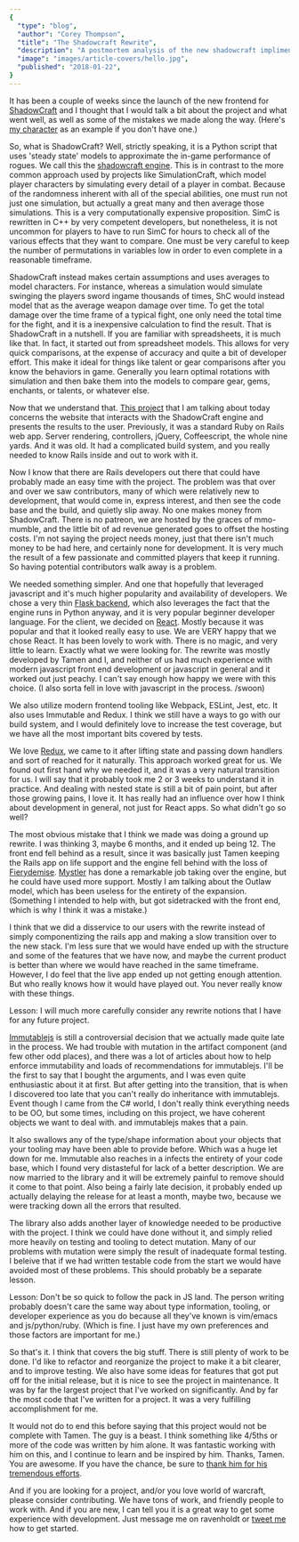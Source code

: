 ```yaml
---
{
  "type": "blog",
  "author": "Corey Thompson",
  "title": "The Shadowcraft Rewrite",
  "description": "A postmortem analysis of the new shadowcraft implimentation", 
  "image": "images/article-covers/hello.jpg",
  "published": "2018-01-22",
}
---
```

It has been a couple of weeks since the launch of the new frontend for [ShadowCraft](http://shadowcraft.mmo-mumble.com/) and I thought that I would talk a bit about the project and what went well, as well as some of the mistakes we made along the way. (Here's [my character](http://shadowcraft.mmo-mumble.com/us/hyjal/aeriwen/) as an example if you don't have one.)

So, what is ShadowCraft? Well, strictly speaking, it is a Python script that uses 'steady state' models to approximate the in-game performance of rogues. We call this the [shadowcraft engine](https://github.com/ShadowCraft/ShadowCraft-Engine). This is in contrast to the more common approach used by projects like SimulationCraft, which model player characters by simulating every detail of a player in combat. Because of the randomness inherent with all of the special abilities, one must run not just one simulation, but actually a great many and then average those simulations. This is a very computationally expensive proposition. SimC is rewritten in C++ by very competent developers, but nonetheless, it is not uncommon for players to have to run SimC for hours to check all of the various effects that they want to compare. One must be very careful to keep the number of permutations in variables low in order to even complete in a reasonable timeframe.

ShadowCraft instead makes certain assumptions and uses averages to model characters. For instance, whereas a simulation would simulate swinging the players sword ingame thousands of times, ShC would instead model that as the average weapon damage over time. To get the total damage over the time frame of a typical fight, one only need the total time for the fight, and it is a inexpensive calculation to find the result. That is ShadowCraft in a nutshell. If you are familiar with spreadsheets, it is much like that. In fact, it started out from spreadsheet models. This allows for very quick comparisons, at the expense of accuracy and quite a bit of developer effort. This make it ideal for things like talent or gear comparisons after you know the behaviors in game. Generally you learn optimal rotations with simulation and then bake them into the models to compare gear, gems, enchants, or talents, or whatever else.

Now that we understand that. [This project](https://github.com/ShadowCraft/shadowcraft-ui-react) that I am talking about today concerns the website that interacts with the ShadowCraft engine and presents the results to the user. Previously, it was a standard Ruby on Rails web app. Server rendering, controllers, jQuery, Coffeescript, the whole nine yards. And it was old. It had a complicated build system, and you really needed to know Rails inside and out to work with it.

Now I know that there are Rails developers out there that could have probably made an easy time with the project. The problem was that over and over we saw contributors, many of which were relatively new to development, that would come in, express interest, and then see the code base and the build, and quietly slip away. No one makes money from ShadowCraft. There is no patreon, we are hosted by the graces of mmo-mumble, and the little bit of ad revenue generated goes to offset the hosting costs. I'm not saying the project needs money, just that there isn't much money to be had here, and certainly none for development. It is very much the result of a few passionate and committed players that keep it running. So having potential contributors walk away is a problem.

We needed something simpler. And one that hopefully that leveraged javascript and it's much higher popularity and availability of developers. We chose a very thin [Flask backend](http://flask.pocoo.org/), which also leverages the fact that the engine runs in Python anyway, and it is very popular beginner developer language. For the client, we decided on [React](https://reactjs.org/). Mostly because it was popular and that it looked really easy to use. We are VERY happy that we chose React. It has been lovely to work with. There is no magic, and very little to learn. Exactly what we were looking for. The rewrite was mostly developed by Tamen and I, and neither of us had much experience with modern javascript front end development or javascript in general and it worked out just peachy. I can't say enough how happy we were with this choice. (I also sorta fell in love with javascript in the process. /swoon)

We also utilize modern frontend tooling like Webpack, ESLint, Jest, etc. It also uses Immutable and Redux. I think we still have a ways to go with our build system, and I would definitely love to increase the test coverage, but we have all the most important bits covered by tests.

We love [Redux](https://redux.js.org/), we came to it after lifting state and passing down handlers and sort of reached for it naturally. This approach worked great for us. We found out first hand why we needed it, and it was a very natural transition for us. I will say that it probably took me 2 or 3 weeks to understand it in practice. And dealing with nested state is still a bit of pain point, but after those growing pains, I love it. It has really had an influence over how I think about development in general, not just for React apps.
So what didn't go so well?

The most obvious mistake that I think we made was doing a ground up rewrite. I was thinking 3, maybe 6 months, and it ended up being 12. The front end fell behind as a result, since it was basically just Tamen keeping the Rails app on life support and the engine fell behind with the loss of [Fierydemise](https://twitter.com/PlainSimpleBen). [Mystler](https://twitter.com/Mystler) has done a remarkable job taking over the engine, but he could have used more support. Mostly I am talking about the Outlaw model, which has been useless for the entirety of the expansion. (Something I intended to help with, but got sidetracked with the front end, which is why I think it was a mistake.)

I think that we did a disservice to our users with the rewrite instead of simply componentizing the rails app and making a slow transition over to the new stack. I'm less sure that we would have ended up with the structure and some of the features that we have now, and maybe the current product is better than where we would have reached in the same timeframe. However, I do feel that the live app ended up not getting enough attention. But who really knows how it would have played out. You never really know with these things.

Lesson: I will much more carefully consider any rewrite notions that I have for any future project.

[Immutablejs](https://facebook.github.io/immutable-js/) is still a controversial decision that we actually made quite late in the process. We had trouble with mutation in the artifact component (and few other odd places), and there was a lot of articles about how to help enforce immutability and loads of recommendations for immutablejs. I'll be the first to say that I bought the arguments, and I was even quite enthusiastic about it at first. But after getting into the transition, that is when I discovered too late that you can't really do inheritance with immutablejs. Event though I came from the C# world, I don't really think everything needs to be OO, but some times, including on this project, we have coherent objects we want to deal with. and immutablejs makes that a pain.

It also swallows any of the type/shape information about your objects that your tooling may have been able to provide before. Which was a huge let down for me. Immutable also reaches in a infects the entirety of your code base, which I found very distasteful for lack of a better description. We are now married to the library and it will be extremely painful to remove should it come to that point. Also being a fairly late decision, it probably ended up actually delaying the release for at least a month, maybe two, because we were tracking down all the errors that resulted.

The library also adds another layer of knowledge needed to be productive with the project. I think we could have done without it, and simply relied more heavily on testing and tooling to detect mutation. Many of our problems with mutation were simply the result of inadequate formal testing. I beleive that if we had written testable code from the start we would have avoided most of these problems. This should probably be a separate lesson.

Lesson: Don't be so quick to follow the pack in JS land. The person writing probably doesn't care the same way about type information, tooling, or developer experience as you do because all they've known is vim/emacs and js/python/ruby. (Which is fine. I just have my own preferences and those factors are important for me.)

So that's it. I think that covers the big stuff. There is still plenty of work to be done. I'd like to refactor and reorganize the project to make it a bit clearer, and to improve testing. We also have some ideas for features that got put off for the initial release, but it is nice to see the project in maintenance. It was by far the largest project that I've worked on significantly. And by far the most code that I've written for a project. It was a very fulfilling accomplishment for me.

It would not do to end this before saying that this project would not be complete with Tamen. The guy is a beast. I think something like 4/5ths or more of the code was written by him alone. It was fantastic working with him on this, and I continue to learn and be inspired by him. Thanks, Tamen. You are awesome. If you have the chance, be sure to [thank him for his tremendous efforts](https://twitter.com/tamenctr).

And if you are looking for a project, and/or you love world of warcraft, please consider contributing. We have tons of work, and friendly people to work with. And if you are new, I can tell you it is a great way to get some experience with development. Just message me on ravenholdt or [tweet me](https://twitter.com/confusingbits) how to get started.
